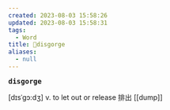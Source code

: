 ```yaml
---
created: 2023-08-03 15:58:26
updated: 2023-08-03 15:58:31
tags:
  - Word
title: 📖disgorge
aliases:
  - null
---
```


<pre><strong>disgorge</strong></pre>
[dɪsˈgɔ:dʒ]
v. to let out or release 排出
[[dump]]
